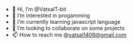 - 👋 Hi, I’m @VatsalT-bit
- 👀 I’m interested in progamming 
- 🌱 I’m currently learning javascript language 
- 💞️ I’m looking to collaborate on some projects 
- 📫 How to reach me @vatsal1406@gmail.com


<!---
VatsalT-bit/VatsalT-bit is a ✨ special ✨ repository because its `README.md` (this file) appears on your GitHub profile.
You can click the Preview link to take a look at your changes.
--->
